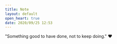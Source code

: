 ```yaml
---
title: Note
layout: default
open_heart: true
date: 2020/09/25 12:53
---
```


"Something good to have done, not to keep doing." ♥️
